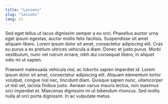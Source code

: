 ```yaml
---
title: "Lessons"
slug: "lessons"
lang: nl
---
```

Sed eget tellus ut lacus dignissim semper a eu orci. Phasellus auctor urna eget ipsum egestas, auctor mollis felis facilisis. Suspendisse sit amet aliquam libero. Lorem ipsum dolor sit amet, consectetur adipiscing elit. Cras eu purus a ex pretium ultrices vehicula a diam. Donec et justo purus. Morbi vestibulum, nunc vel rutrum ornare, nibh dui consequat libero, in aliquet odio mi ut sapien.

Praesent malesuada vehicula nisl, ac lobortis sapien imperdiet id. Lorem ipsum dolor sit amet, consectetur adipiscing elit. Aliquam elementum tortor volutpat, congue nisl nec, tincidunt diam. Quisque sapien nunc, ullamcorper ut nisl vel, lacinia finibus justo. Aenean varius mauris lectus, non maximus orci imperdiet et. Maecenas dignissim mi ut bibendum rhoncus. Sed mollis nulla at orci porta dignissim. In ac vulputate metus.
